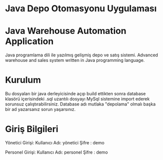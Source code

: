 ﻿# Java Depo Otomasyonu Uygulaması
# Java Warehouse Automation Application

Java programlama dili ile yazılmış gelişmiş depo ve satış sistemi.
Advanced warehouse and sales system written in Java programming language.


# Kurulum

Bu dosyaları bir java derleyicisinde açıp build ettikten sonra database klasörü içerisindeki .sql uzantılı dosyayı MySql sistemine import ederek sorunsuz çalıştırabilirsiniz. Database adı mutlaka "depolama" olmalı başka bir ad yazarsanız sorun yaşarsınız.

# Giriş Bilgileri

Yönetici Girişi:
  Kullanıcı Adı: yönetici
  Şifre        : demo

Personel Girişi:
  Kullanıcı Adı: personel
  Şifre        : demo


